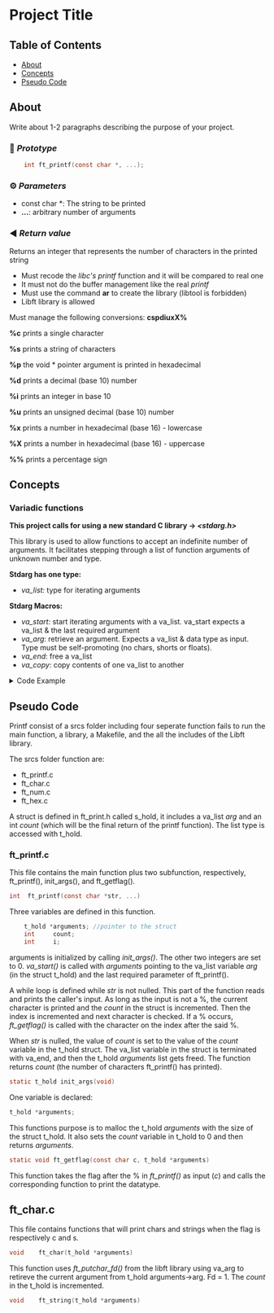 # Project Title

## Table of Contents

- [About](#about)
- [Concepts](#concepts)
- [Pseudo Code](#pseudo)

## About <a name = "about"></a>

Write about 1-2 paragraphs describing the purpose of your project.

### 💾 *Prototype*

```c
	int ft_printf(const char *, ...);
```

### ⚙️ *Parameters*

- const char *: The string to be printed
- **...**: arbitrary number of arguments

### ◀️ *Return value*

Returns an integer that represents the number of characters in the printed string

- Must recode the *libc's* *printf* function and it will be compared to real one
- It must not do the buffer management like the real *printf*
- Must use the command **ar** to create the library (libtool is forbidden)
- Libft library is allowed

Must manage the following conversions: **cspdiuxX%**

**%c** prints a single character

**%s** prints a string of characters

**%p** the void * pointer argument is printed in hexadecimal

**%d** prints a decimal (base 10) number

**%i** prints an integer in base 10

**%u** prints an unsigned decimal (base 10) number

**%x** prints a number in hexadecimal (base 16) - lowercase

**%X** prints a number in hexadecimal (base 16) - uppercase

**%%** prints a percentage sign


## Concepts <a name = "concepts"></a>

### Variadic functions
**This project calls for using a new standard C library → *<stdarg.h>*** 

This library is used to allow functions to accept an indefinite number of arguments. It facilitates stepping through a list of function arguments of unknown number and type. 

**Stdarg has one type:**

- *va_list:* type for iterating arguments

**Stdarg Macros:**

- *va_start:* start iterating arguments with a va_list. va_start expects a va_list & the last required argument
- *va_arg*: retrieve an argument. Expects a va_list & data type as input. Type must be self-promoting (no chars, shorts or floats).
- *va_end*: free a va_list
- *va_copy*: copy contents of one va_list to another
<details>
<summary>Code Example</summary>

```c
#include <stdarg.h>
#include <stdio.h>
 
// this function will take the number of values to average
// followed by all of the numbers to average
double average ( int num, ... )
{
    va_list arguments;                     
    double sum = 0;
 
    // Initializing arguments to store all values after num. 
		// Va_starts expects a va_list & last required argument
    va_start ( arguments, num );           
    // Sum all the inputs; we still rely on the function
    // caller to tell us how * many there are
    for ( int x = 0; x < num; x++ )        
    {
        sum += va_arg ( arguments, double ); 
    } // va_arg expects va_list & data type
    va_end ( arguments );   // Cleans up the list
 
    return sum / num;                    
}
 
int main()
{
    // this computes the average of 13.2, 22.3 and 4.5 (3 indicates the number of values to average)
    printf( "%f\n", average ( 3, 12.2, 22.3, 4.5 ) );
    // here it computes the average of the 5 values 3.3, 2.2, 1.1, 5.5 and 3.3
    printf( "%f\n", average ( 5, 3.3, 2.2, 1.1, 5.5, 3.3 ) );
```

Example by [Allain](https://www.cprogramming.com/tutorial/c/lesson17.html) 

</details>

## Pseudo Code <a name = "pseudo"></a>

Printf consist of a srcs folder including four seperate function fails to run the main function, a library, a Makefile, and the all the includes of the Libft library. 

The srcs folder function are:
- ft_printf.c
- ft_char.c
- ft_num.c
- ft_hex.c

A struct is defined in ft_print.h called s_hold, it includes a va_list *arg* and an int *count* (which will be the final return of the printf function). The list type is accessed with t_hold.

### ft_printf.c
This file contains the main function plus two subfunction, respectively, ft_printf(), init_args(), and ft_getflag().

```c
int  ft_printf(const char *str, ...)
```

Three variables are defined in this function.
```c
    t_hold *arguments; //pointer to the struct
    int     count;    
    int     i;
```
arguments is initialized by calling *init_args()*. The other two integers are set to 0.
*va_start()* is called with *arguments* pointing to the va_list variable *arg* (in the struct t_hold) and the last required parameter of ft_printf().

A while loop is defined while *str* is not nulled. This part of the function reads and prints the caller's input. As long as the input is not a %, the current character is printed and the *count* in the struct is incremented. Then the index is incremented and next character is checked. If a % occurs, *ft_getflag()* is called with the character on the index after the said %. 

When *str* is nulled, the value of *count* is set to the value of the *count* variable in the t_hold struct. The va_list variable in the struct is terminated with va_end, and then the t_hold *arguments* list gets freed.
The function returns *count* (the number of characters ft_printf() has printed). 

```c
static t_hold init_args(void)
```

One variable is declared: 
```c
t_hold *arguments;
```
This functions purpose is to malloc the t_hold *arguments* with the size of the struct t_hold. It also sets the *count* variable in t_hold to 0 and then returns *arguments*. 


```c
static void ft_getflag(const char c, t_hold *arguments)
```

This function takes the flag after the % in *ft_printf()* as input (*c*) and calls the corresponding function to print the datatype. 

## ft_char.c
This file contains functions that will print chars and strings when the flag is respectively c and s.

```c
void    ft_char(t_hold *arguments)
```

This function uses *ft_putchar_fd()* from the libft library using va_arg to retireve the current argument from t_hold arguments->arg. Fd = 1. 
The *count* in the t_hold is incremented.

```c
void    ft_string(t_hold *arguments)
```